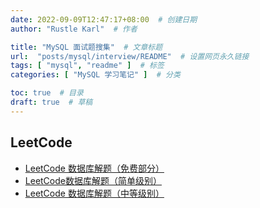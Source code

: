 ```yaml
---
date: 2022-09-09T12:47:17+08:00  # 创建日期
author: "Rustle Karl"  # 作者

title: "MySQL 面试题搜集"  # 文章标题
url:  "posts/mysql/interview/README"  # 设置网页永久链接
tags: [ "mysql", "readme" ]  # 标签
categories: [ "MySQL 学习笔记" ]  # 分类

toc: true  # 目录
draft: true  # 草稿
---
```


## LeetCode

- [LeetCode 数据库解题（免费部分）](leetcode/free.md)
- [LeetCode数据库解题（简单级别）](leetcode/easy.md)
- [LeetCode 数据库解题（中等级别）](leetcode/medium.md)
